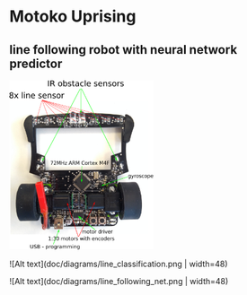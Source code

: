 # Motoko Uprising
## line following robot with neural network predictor


<img src="doc/diagrams/motoko_uprising_hw.png" width="256">



![Alt text](doc/diagrams/line_classification.png | width=48)


![Alt text](doc/diagrams/line_following_net.png | width=48)